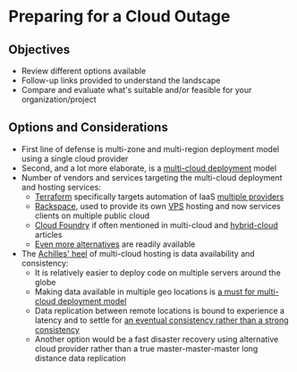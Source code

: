 # Preparing for a Cloud Outage

## Objectives

* Review different options available
* Follow-up links provided to understand the landscape
* Compare and evaluate what's suitable and/or feasible for your organization/project

## Options and Considerations

* First line of defense is multi-zone and multi-region deployment model using a single cloud provider
* Second, and a lot more elaborate, is a [multi-cloud deployment](https://www.networkworld.com/article/3237184/cloud-computing/the-benefits-of-multi-cloud-computing.html) model
* Number of vendors and services targeting the multi-cloud deployment and hosting services:
  * [Terraform](https://www.terraform.io/) specifically targets automation of IaaS [multiple providers](https://www.terraform.io/docs/providers/)
  * [Rackspace](https://www.rackspace.com/cloud/multi-cloud), used to provide its own [VPS](https://www.a2hosting.com/blog/virtual-private-servers/) hosting and now services clients on multiple public cloud
  * [Cloud Foundry](https://www.gartner.com/reviews/market/application-platforms-reviews/vendor/pivotal/product/pivotal-cloud-foundry) if often mentioned in multi-cloud and [hybrid-cloud](https://www.interoute.com/what-hybrid-cloud) articles
  * [Even more alternatives](https://www.g2crowd.com/products/cloud-foundry/competitors/alternatives) are readily available
* The [Achilles' heel](https://en.wikipedia.org/wiki/Achilles%27_heel) of multi-cloud hosting is data availability and consistency:
  * It is relatively easier to deploy code on multiple servers around the globe
  * Making data available in multiple geo locations is [a must for multi-cloud deployment model](http://www.datacenterknowledge.com/archives/2017/02/21/multi-cloud-wont-work-without-replication-how-do-we-get-there)
  * Data replication between remote locations is bound to experience a latency and to settle for [an eventual consistency rather than a strong consistency](https://hackernoon.com/eventual-vs-strong-consistency-in-distributed-databases-282fdad37cf7)
  * Another option would be a fast disaster recovery using alternative cloud provider rather than a true master-master-master long distance data replication
